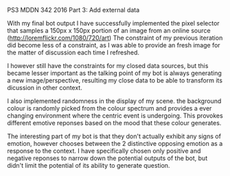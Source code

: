 PS3 MDDN 342 2016
Part 3: Add external data

With my final bot output I have successfully implemented the pixel selector that samples a 150px x 150px portion of an image from an online source (http://loremflickr.com/1080/720/art) The constraint of my previous iteration did become less of a constraint, as I was able to provide an fresh image for the matter of discussion each time I refreshed.

I however still have the constraints for my closed data sources, but this became lesser important as the talking point of my bot is always generating a new image/perspective, resulting my close data to be able to transform its dicussion in other context. 

I also implemented randomness in the display of my scene. the background colour is randomly picked from the colour spectrum and provides a ever changing environment where the centric event is undergoing. This provokes different emotive reponses based on the mood that these colour generates.

The interesting part of my bot is that they don't actually exhibit any signs of emotion, however chooses between the 2 distinctive opposing emotion as a response to the context. I have specifically chosen only positive and negative reponses to narrow down the potential outputs of the bot, but didn't limit the potential of its ability to generate question.

